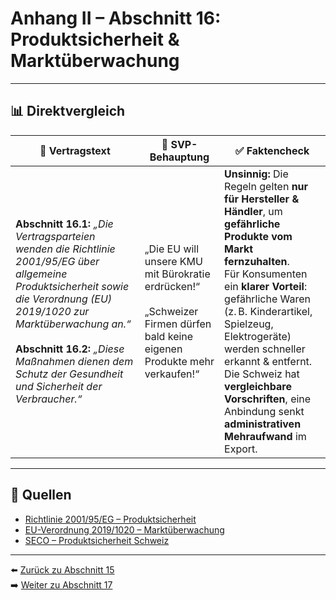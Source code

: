 # Anhang II – Abschnitt 16: Produktsicherheit & Marktüberwachung

---

## 📊 Direktvergleich

| 📜 **Vertragstext** | 🧨 **SVP-Behauptung** | ✅ **Faktencheck** |
|---------------------|-----------------------|--------------------|
| **Abschnitt 16.1:** _„Die Vertragsparteien wenden die Richtlinie 2001/95/EG über allgemeine Produktsicherheit sowie die Verordnung (EU) 2019/1020 zur Marktüberwachung an.“_ <br><br> **Abschnitt 16.2:** _„Diese Maßnahmen dienen dem Schutz der Gesundheit und Sicherheit der Verbraucher.“_ | „Die EU will unsere KMU mit Bürokratie erdrücken!“ <br><br> „Schweizer Firmen dürfen bald keine eigenen Produkte mehr verkaufen!“ | **Unsinnig:** Die Regeln gelten **nur für Hersteller & Händler**, um **gefährliche Produkte vom Markt fernzuhalten**. <br> Für Konsumenten ein **klarer Vorteil**: gefährliche Waren (z. B. Kinderartikel, Spielzeug, Elektrogeräte) werden schneller erkannt & entfernt. <br> Die Schweiz hat **vergleichbare Vorschriften**, eine Anbindung senkt **administrativen Mehraufwand** im Export. |

---

## 🔗 Quellen

- [Richtlinie 2001/95/EG – Produktsicherheit](https://eur-lex.europa.eu/legal-content/DE/TXT/?uri=CELEX:32001L0095)
- [EU-Verordnung 2019/1020 – Marktüberwachung](https://eur-lex.europa.eu/legal-content/DE/TXT/?uri=CELEX:32019R1020)
- [SECO – Produktsicherheit Schweiz](https://www.seco.admin.ch/…)

---

⬅️ [Zurück zu Abschnitt 15](abschnitt_15.md)  
➡️ [Weiter zu Abschnitt 17](abschnitt_17.md)
